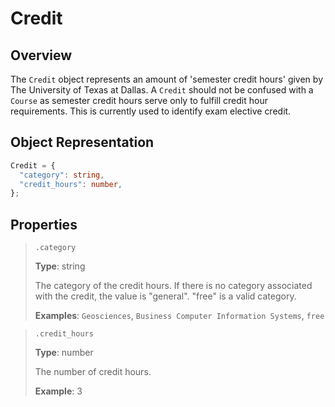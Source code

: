 # Credit

## Overview

The `Credit` object represents an amount of 'semester credit hours' given by The University of Texas at Dallas. A `Credit` should not be confused with a `Course` as semester credit hours serve only to fulfill credit hour requirements. This is currently used to identify exam elective credit.

## Object Representation

```ts
Credit = {
  "category": string,
  "credit_hours": number,
};
```

## Properties

> `.category`
>
> **Type**: string
>
> The category of the credit hours.
> If there is no category associated with the credit, the value is "general".
> "free" is a valid category.
>
> **Examples**: `Geosciences`, `Business Computer Information Systems`, `free`

> `.credit_hours`
>
> **Type**: number
>
> The number of credit hours.
>
> **Example**: 3

